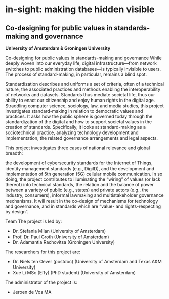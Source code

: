 in-sight: making the hidden visible
===================================

Co-designing for public values in standards-making and governance
-----------------------------------------------------------------

**University of Amsterdam & Groningen University**

Co-designing for public values in standards-making and governance
While deeply woven into our everyday life, digital infrastructure—from network switches to public administration databases—is typically invisible to users. The process of standard-making, in particular, remains a blind spot.

Standardization describes and uniforms a set of criteria, often of a technical nature, the associated practices and methods enabling the interoperability of networks and datasets. Standards thus mediate societal life, thus our ability to enact our citizenship and enjoy human rights in the digital age. Straddling computer science, sociology, law, and media studies, this project investigates standard-making in relation to democratic values and practices. It asks how the public sphere is governed today through the standardization of the digital and how to support societal values in the creation of standards. Specifically, it looks at standard-making as a sociotechnical practice, analyzing technology development and implementation, the related governance arrangements and legal aspects.

This project investigates three cases of national relevance and global breadth:

the development of cybersecurity standards for the Internet of Things,
identity management standards (e.g., DigiID), and
the development and implementation of 5th generation (5G) cellular mobile communication.
In so doing, the project contributes to illuminating the “wiring” of values (or lack thereof) into technical standards, the relation and the balance of power between a variety of public (e.g., states) and private actors (e.g., the industry, consumers), informal lawmaking and multistakeholder governance mechanisms. It will result in the co-design of mechanisms for technology and governance, and in standards which are “value- and rights-respecting by design”.

Team
The project is led by:

* Dr. Stefania Milan (University of Amsterdam)
* Prof. Dr. Paul Groth (University of Amsterdam)
* Dr. Adamantia Rachovitsa (Groningen University)

The researchers for this project are:

* Dr. Niels ten Oever (postdoc) (University of Amsterdam and Texas A&M University)
* Xue Li MSc (Effy) (PhD student) (University of Amsterdam)

The administrator of the project is:

* Jeroen de Vos MA
